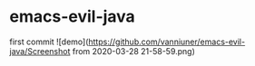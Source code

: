 # emacs-evil-java
first commit
![demo](https://github.com/vanniuner/emacs-evil-java/Screenshot from 2020-03-28 21-58-59.png)
